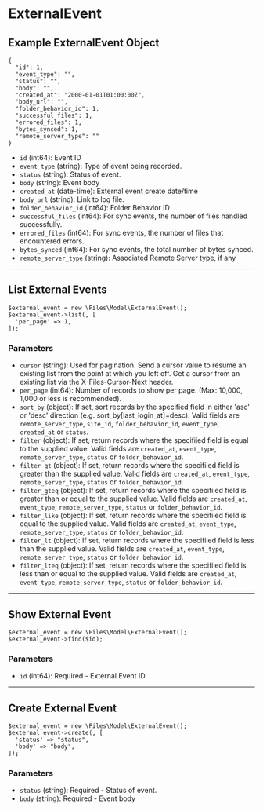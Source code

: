 # ExternalEvent

## Example ExternalEvent Object

```
{
  "id": 1,
  "event_type": "",
  "status": "",
  "body": "",
  "created_at": "2000-01-01T01:00:00Z",
  "body_url": "",
  "folder_behavior_id": 1,
  "successful_files": 1,
  "errored_files": 1,
  "bytes_synced": 1,
  "remote_server_type": ""
}
```

* `id` (int64): Event ID
* `event_type` (string): Type of event being recorded.
* `status` (string): Status of event.
* `body` (string): Event body
* `created_at` (date-time): External event create date/time
* `body_url` (string): Link to log file.
* `folder_behavior_id` (int64): Folder Behavior ID
* `successful_files` (int64): For sync events, the number of files handled successfully.
* `errored_files` (int64): For sync events, the number of files that encountered errors.
* `bytes_synced` (int64): For sync events, the total number of bytes synced.
* `remote_server_type` (string): Associated Remote Server type, if any

---

## List External Events

```
$external_event = new \Files\Model\ExternalEvent();
$external_event->list(, [
  'per_page' => 1,
]);
```


### Parameters

* `cursor` (string): Used for pagination.  Send a cursor value to resume an existing list from the point at which you left off.  Get a cursor from an existing list via the X-Files-Cursor-Next header.
* `per_page` (int64): Number of records to show per page.  (Max: 10,000, 1,000 or less is recommended).
* `sort_by` (object): If set, sort records by the specified field in either 'asc' or 'desc' direction (e.g. sort_by[last_login_at]=desc). Valid fields are `remote_server_type`, `site_id`, `folder_behavior_id`, `event_type`, `created_at` or `status`.
* `filter` (object): If set, return records where the specifiied field is equal to the supplied value. Valid fields are `created_at`, `event_type`, `remote_server_type`, `status` or `folder_behavior_id`.
* `filter_gt` (object): If set, return records where the specifiied field is greater than the supplied value. Valid fields are `created_at`, `event_type`, `remote_server_type`, `status` or `folder_behavior_id`.
* `filter_gteq` (object): If set, return records where the specifiied field is greater than or equal to the supplied value. Valid fields are `created_at`, `event_type`, `remote_server_type`, `status` or `folder_behavior_id`.
* `filter_like` (object): If set, return records where the specifiied field is equal to the supplied value. Valid fields are `created_at`, `event_type`, `remote_server_type`, `status` or `folder_behavior_id`.
* `filter_lt` (object): If set, return records where the specifiied field is less than the supplied value. Valid fields are `created_at`, `event_type`, `remote_server_type`, `status` or `folder_behavior_id`.
* `filter_lteq` (object): If set, return records where the specifiied field is less than or equal to the supplied value. Valid fields are `created_at`, `event_type`, `remote_server_type`, `status` or `folder_behavior_id`.

---

## Show External Event

```
$external_event = new \Files\Model\ExternalEvent();
$external_event->find($id);
```


### Parameters

* `id` (int64): Required - External Event ID.

---

## Create External Event

```
$external_event = new \Files\Model\ExternalEvent();
$external_event->create(, [
  'status' => "status",
  'body' => "body",
]);
```


### Parameters

* `status` (string): Required - Status of event.
* `body` (string): Required - Event body
